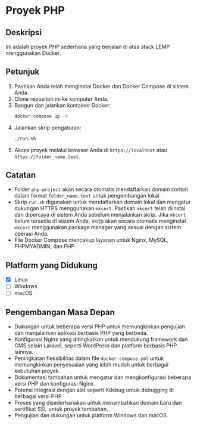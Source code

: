 # Proyek PHP

## Deskripsi
Ini adalah proyek PHP sederhana yang berjalan di atas stack LEMP menggunakan Docker.

## Petunjuk
1. Pastikan Anda telah menginstal Docker dan Docker Compose di sistem Anda.
2. Clone repositori ini ke komputer Anda.
3. Bangun dan jalankan kontainer Docker:
    ```bash
    docker-compose up -d
    ```
4. Jalankan skrip pengaturan:
    ```bash
    ./run.sh
    ```
5. Akses proyek melalui browser Anda di `https://localhost` atau `https://folder_name.test`.

## Catatan
- Folder `php-project` akan secara otomatis mendaftarkan domain contoh dalam format `folder_name.test` untuk pengembangan lokal.
- Skrip `run.sh` digunakan untuk mendaftarkan domain lokal dan mengatur dukungan HTTPS menggunakan `mkcert`. Pastikan `mkcert` telah diinstal dan dipercaya di sistem Anda sebelum menjalankan skrip. Jika `mkcert` belum tersedia di sistem Anda, skrip akan secara otomatis menginstal `mkcert` menggunakan package manager yang sesuai dengan sistem operasi Anda.
- File Docker Compose mencakup layanan untuk Nginx, MySQL, PHPMYADMIN, dan PHP.

## Platform yang Didukung
- [x] Linux
- [ ] Windows
- [ ] macOS

## Pengembangan Masa Depan
- Dukungan untuk beberapa versi PHP untuk memungkinkan pengujian dan menjalankan aplikasi berbasis PHP yang berbeda.
- Konfigurasi Nginx yang ditingkatkan untuk mendukung framework dan CMS selain Laravel, seperti WordPress dan platform berbasis PHP lainnya.
- Peningkatan fleksibilitas dalam file `docker-compose.yml` untuk memungkinkan penyesuaian yang lebih mudah untuk berbagai kebutuhan proyek.
- Dokumentasi tambahan untuk mengatur dan mengkonfigurasi beberapa versi PHP dan konfigurasi Nginx.
- Potensi integrasi dengan alat seperti Xdebug untuk debugging di berbagai versi PHP.
- Proses yang disederhanakan untuk menambahkan domain baru dan sertifikat SSL untuk proyek tambahan.
- Pengujian dan dukungan untuk platform Windows dan macOS.